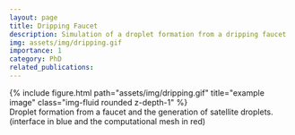 ```yaml
---
layout: page
title: Dripping Faucet
description: Simulation of a droplet formation from a dripping faucet
img: assets/img/dripping.gif
importance: 1
category: PhD
related_publications: 
---
```


<div class="row justify-content-center">
<div class = "center">
<div class="col-sm">
{% include figure.html path="assets/img/dripping.gif" title="example image" class="img-fluid rounded z-depth-1" %}
</div>
</div>
</div>
<div class="caption">
Droplet formation from a faucet and the generation of satellite droplets. (interface in blue and the computational mesh in red)
</div>

